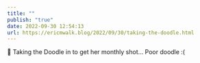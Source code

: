 ```yaml
---
title: ""
publish: "true"
date: 2022-09-30 12:54:13
url: https://ericmwalk.blog/2022/09/30/taking-the-doodle.html
---
```


<div xmlns="http://www.w3.org/1999/xhtml">
<p>🐶 Taking the Doodle in to get her monthly shot… Poor doodle :(</p>
</div>